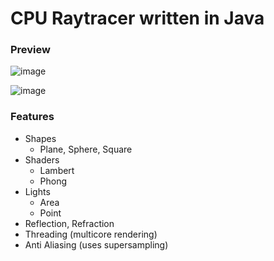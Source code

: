 # CPU Raytracer written in Java

### Preview

 ![image](https://user-images.githubusercontent.com/51805041/161104537-2303f030-e1a2-4efe-b060-f0a6058475bc.png)

 ![image](https://user-images.githubusercontent.com/51805041/161104547-baf2f892-8ae2-43ee-94ab-832d9f3be66b.png)


### Features

- Shapes
    - Plane, Sphere, Square
- Shaders
  - Lambert
  - Phong
- Lights 
  - Area
  - Point
- Reflection, Refraction
- Threading (multicore rendering)
- Anti Aliasing (uses supersampling)

